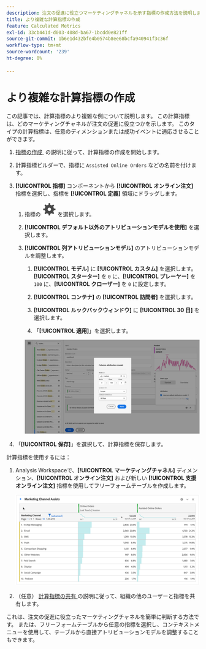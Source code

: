 ```yaml
---
description: 注文の促進に役立つマーケティングチャネルを示す指標の作成方法を説明します。
title: より複雑な計算指標の作成
feature: Calculated Metrics
exl-id: 33cb441d-d003-408d-ba67-1bcdd0e821ff
source-git-commit: 1b6e1d432bfe4b0574b8ee68bcfa940941f3c36f
workflow-type: tm+mt
source-wordcount: '239'
ht-degree: 0%

---
```


# より複雑な計算指標の作成

この記事では、計算指標のより複雑な例について説明します。 この計算指標は、どのマーケティングチャネルが注文の促進に役立つかを示します。 このタイプの計算指標は、任意のディメンションまたは成功イベントに適応させることができます。

1. [&#x200B; 指標の作成 &#x200B;](/help/components/calc-metrics/cm-workflow/cm-build-metrics.md) の説明に従って、計算指標の作成を開始します。

1. 計算指標ビルダーで、指標に `Assisted Online Orders` などの名前を付けます。

1. **[!UICONTROL 指標]** コンポーネントから **[!UICONTROL オンライン注文]** 指標を選択し、指標を **[!UICONTROL 定義]** 領域にドラッグします。

   1. 指標の ![&#x200B; 設定 &#x200B;](/help/assets/icons/Setting.svg) を選択します。
   1. **[!UICONTROL デフォルト以外のアトリビューションモデルを使用]** を選択します。
   1. **[!UICONTROL 列アトリビューションモデル]** のアトリビューションモデルを調整します。
      1. **[!UICONTROL モデル]** に **[!UICONTROL カスタム]** を選択します。 **[!UICONTROL スターター]** を `0` に、**[!UICONTROL プレーヤー]** を `100` に、**[!UICONTROL クローザー]** を `0` に設定します。
      1. **[!UICONTROL コンテナ]** の **[!UICONTROL 訪問者]** を選択します。
      1. **[!UICONTROL ルックバックウィンドウ]** に **[!UICONTROL 30 日]** を選択します。

      1. 「**[!UICONTROL 適用]**」を選択します。

      ![&#x200B; 列アトリビューションモデル &#x200B;](assets/complex-calculated-metric.png)

1. 「**[!UICONTROL 保存]**」を選択して、計算指標を保存します。

計算指標を使用するには：

1. Analysis Workspaceで、**[!UICONTROL マーケティングチャネル]** ディメンション、**[!UICONTROL オンライン注文]** および新しい **[!UICONTROL 支援オンライン注文]** 指標を使用してフリーフォームテーブルを作成します。

   ![&#x200B; マーケティングチャネル支援オンライン注文 &#x200B;](assets/marketing-channel-assists.png)

1. （任意） [&#x200B; 計算指標の共有 &#x200B;](/help/components/calc-metrics/cm-workflow/cm-sharing.md) の説明に従って、組織の他のユーザーと指標を共有します。

これは、注文の促進に役立ったマーケティングチャネルを簡単に判断する方法です。 または、フリーフォームテーブルから任意の指標を選択し、コンテキストメニューを使用して、テーブルから直接アトリビューションモデルを調整することもできます。
